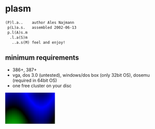 plasm
=====

	(P)l.a..	author Ales Najmann
	 p(L)a.s.	assembled 2002-06-13
	 p.l(A)s.m
	  .l.a(S)m  	
	   ..a.s(M)	feel and enjoy!


minimum requirements
--------------------

* 386+, 387+
* vga, dos 3.0 (untested), windows/dos box (only 32bit OS), dosemu (required in 64bit OS)
* one free cluster on your disc

![Alt color](https://github.com/littleli/plasm/blob/master/plasm-c.png?raw=true "Color preview")
